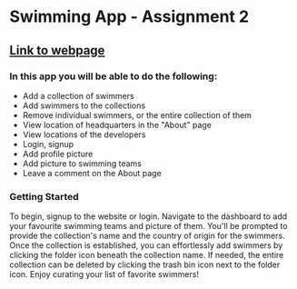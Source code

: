 # Swimming App - Assignment 2

## [Link to webpage](https://swimming-application-assignment-2.glitch.me/)
 
### In this app you will be able to do the following:
 
 * Add a collection of swimmers
 * Add swimmers to the collections
 * Remove individual swimmers, or the entire collection of them
 * View location of headquarters in the "About" page
 * View locations of the developers
 * Login, signup
 * Add profile picture
 * Add picture to swimming teams
 * Leave a comment on the About page
 
 
 ### Getting Started
 To begin, signup to the website or login.
 Navigate to the dashboard to add your favourite swimming teams and picture of them.
 You'll be prompted to provide the collection's name and the country of origin for the swimmers. Once the collection is established, 
 you can effortlessly add swimmers by clicking the folder icon beneath the collection name. 
 If needed, the entire collection can be deleted by clicking the trash bin icon next to the folder icon. Enjoy curating your list of favorite swimmers!
